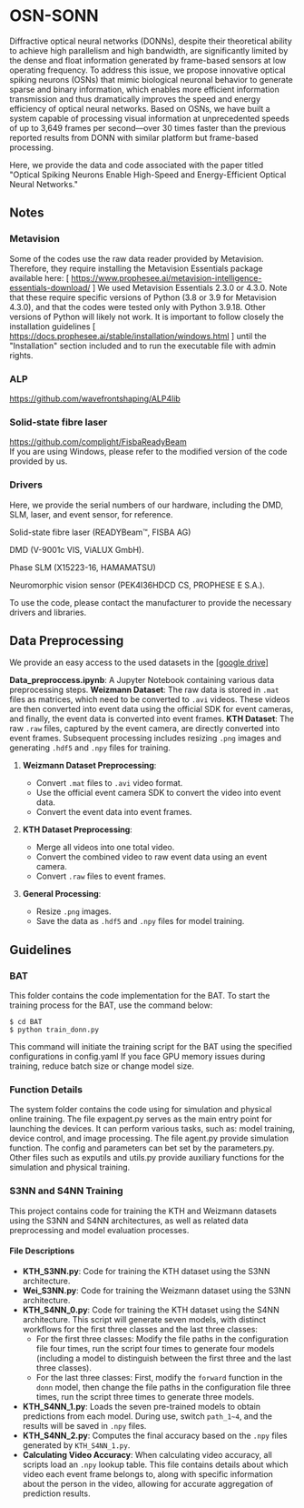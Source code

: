 # OSN-SONN

Diffractive optical neural networks (DONNs), despite their theoretical ability to achieve high parallelism and high bandwidth, are significantly limited by the dense and float information generated by frame-based sensors at low operating frequency. To address this issue, we propose innovative optical spiking neurons (OSNs) that mimic biological neuronal behavior to generate sparse and binary information, which enables more efficient information transmission and thus dramatically improves the speed and energy efficiency of optical neural networks. Based on OSNs, we have built a system capable of processing visual information at unprecedented speeds of up to 3,649 frames per second—over 30 times faster than the previous reported results from DONN with similar platform but frame-based processing.

Here, we provide the data and code associated with the paper titled "Optical Spiking Neurons Enable High-Speed and Energy-Efficient Optical Neural Networks."


## Notes
### Metavision
Some of the codes use the raw data reader provided by Metavision. Therefore, they require installing the Metavision Essentials package available here: [ https://www.prophesee.ai/metavision-intelligence-essentials-download/ ] We used Metavision Essentials 2.3.0 or 4.3.0. Note that these require specific versions of Python (3.8 or 3.9 for Metavision 4.3.0), and that the codes were tested only with Python 3.9.18. Other versions of Python will likely not work. It is important to follow closely the installation guidelines [ https://docs.prophesee.ai/stable/installation/windows.html ] until the "Installation" section included and to run the executable file with admin rights. 
### ALP
https://github.com/wavefrontshaping/ALP4lib

### Solid-state fibre laser
https://github.com/complight/FisbaReadyBeam   
If you are using Windows, please refer to the modified version of the code provided by us.


### Drivers
Here, we provide the serial numbers of our hardware, including the DMD, SLM, laser, and event sensor, for reference.

Solid-state fibre laser (READYBeam™, FISBA AG) 

DMD (V-9001c VIS, ViALUX GmbH).

Phase SLM (X15223-16, HAMAMATSU) 

Neuromorphic vision sensor (PEK4I36HDCD CS, PROPHESE E S.A.).

To use the code, please contact the manufacturer to provide the necessary drivers and libraries.

 
## Data Preprocessing
We provide an easy access to the used datasets in the [[google drive]](https://drive.google.com/drive/folders/1c71Ei1OQxy5ee4EXCoVPkqI6_U5q4FNF?usp=sharing)

**Data_preproccess.ipynb**: A Jupyter Notebook containing various data preprocessing steps.
**Weizmann Dataset**: The raw data is stored in `.mat` files as matrices, which need to be converted to `.avi` videos. These videos are then converted into event data using the official SDK for event cameras, and finally, the event data is converted into event frames.
**KTH Dataset**: The raw `.raw` files, captured by the event camera, are directly converted into event frames.
Subsequent processing includes resizing `.png` images and generating `.hdf5` and `.npy` files for training.

1. **Weizmann Dataset Preprocessing**:
   - Convert `.mat` files to `.avi` video format.
   - Use the official event camera SDK to convert the video into event data.
   - Convert the event data into event frames.

2. **KTH Dataset Preprocessing**:
   - Merge all videos into one total video.
   - Convert the combined video to raw event data using an event camera.
   - Convert `.raw` files to event frames.

3. **General Processing**:
   - Resize `.png` images.
   - Save the data as `.hdf5` and `.npy` files for model training.


## Guidelines

  
### BAT
This folder contains the code implementation for the BAT. 
To start the training process for the BAT, use the command below:
``` 
$ cd BAT
$ python train_donn.py
```
This command will initiate the training script for the BAT using the specified configurations in config.yaml
If you face GPU memory issues during training, reduce batch size or change model size.

### Function Details

The system folder contains the code using for simulation and physical online training.  The file expagent.py serves as the main entry point for launching the devices. It can perform various tasks, such as: model training, device control, and image processing. The file agent.py provide simulation function. The config and parameters can bet set by the parameters.py. Other files such as exputils and utils.py provide auxiliary functions for the simulation and physical training.

### S3NN and S4NN Training

This project contains code for training the KTH and Weizmann datasets using the S3NN and S4NN architectures, as well as related data preprocessing and model evaluation processes.

#### File Descriptions

- **KTH_S3NN.py**: Code for training the KTH dataset using the S3NN architecture.
- **Wei_S3NN.py**: Code for training the Weizmann dataset using the S3NN architecture.
- **KTH_S4NN_0.py**: Code for training the KTH dataset using the S4NN architecture. This script will generate seven models, with distinct workflows for the first three classes and the last three classes:
  - For the first three classes: Modify the file paths in the configuration file four times, run the script four times to generate four models (including a model to distinguish between the first three and the last three classes).
  - For the last three classes: First, modify the `forward` function in the `donn` model, then change the file paths in the configuration file three times, run the script three times to generate three models.
- **KTH_S4NN_1.py**: Loads the seven pre-trained models to obtain predictions from each model. During use, switch `path_1~4`, and the results will be saved in `.npy` files.
- **KTH_S4NN_2.py**: Computes the final accuracy based on the `.npy` files generated by `KTH_S4NN_1.py`.
- **Calculating Video Accuracy**: When calculating video accuracy, all scripts load an `.npy` lookup table. This file contains details about which video each event frame belongs to, along with specific information about the person in the video, allowing for accurate aggregation of prediction results.





